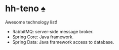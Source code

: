 # hh-teno :spades:

Awesome technology list!
- RabbitMQ: server-side message broker.
- Spring Core: Java framework.
- Spring Data: Java framework access to database.
